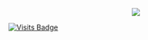 <p align="center">
<img src="https://github.com/eli-alkorta/eli-alkorta/blob/master/bio/biomin.gif">
</p>

[![Visits Badge](https://badges.pufler.dev/visits/puf17640/git-badges)](https://badges.pufler.dev)


